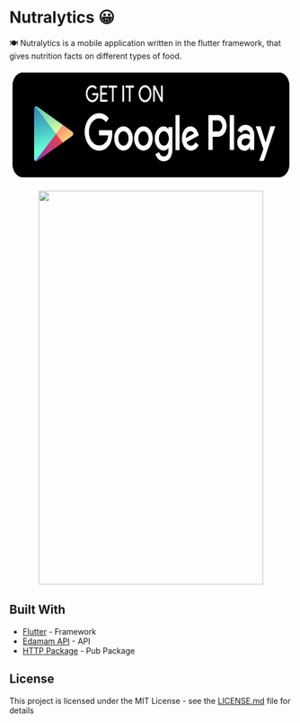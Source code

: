 # Nutralytics 😀
🍽 Nutralytics is a mobile application written in the flutter framework, that gives nutrition facts on different types of food.

<p align="center">
  <a href="https://play.google.com/store/apps/details?id=nayalash.github.io.nutralytics"><img src="https://github.com/Nayalash/Nutralytics/blob/master/docs/gp.png" width = "800" height= "200"/> </a>
</p>

<p align="center">
  <img src="https://github.com/Nayalash/Nutralytics/blob/master/docs/demo.gif" width="400" height="700"/>
</p>

## Built With

* [Flutter](https://flutter.dev/) - Framework
* [Edamam API](https://www.edamam.com/) - API 
* [HTTP Package](https://pub.dev/packages/http) - Pub Package


## License

This project is licensed under the MIT License - see the [LICENSE.md](https://github.com/Nayalash/Nutralytics/blob/master/LICENSE) file for details
